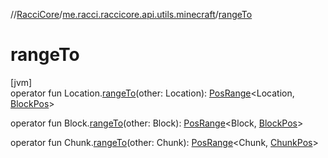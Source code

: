 //[RacciCore](../../index.md)/[me.racci.raccicore.api.utils.minecraft](index.md)/[rangeTo](range-to.md)

# rangeTo

[jvm]\
operator fun Location.[rangeTo](range-to.md)(other: Location): [PosRange](-pos-range/index.md)&lt;Location, [BlockPos](-block-pos/index.md)&gt;

operator fun Block.[rangeTo](range-to.md)(other: Block): [PosRange](-pos-range/index.md)&lt;Block, [BlockPos](-block-pos/index.md)&gt;

operator fun Chunk.[rangeTo](range-to.md)(other: Chunk): [PosRange](-pos-range/index.md)&lt;Chunk, [ChunkPos](-chunk-pos/index.md)&gt;
